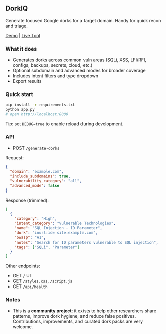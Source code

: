 ## DorkIQ

Generate focused Google dorks for a target domain. Handy for quick recon and triage.


[Demo](https://youtu.be/Vp1wuMazskY?si=QKTTW9IDGzutstax) | [Live Tool](https://dorkiq.triada.in)

### What it does
- Generates dorks across common vuln areas (SQLi, XSS, LFI/RFI, configs, backups, secrets, cloud, etc.)
- Optional subdomain and advanced modes for broader coverage
- Includes intent filters and type dropdown
- Export results

### Quick start
```bash
pip install -r requirements.txt
python app.py
# open http://localhost:8000
```

Tip: set `DEBUG=true` to enable reload during development.

### API
- POST `/generate-dorks`

Request:
```json
{
  "domain": "example.com",
  "include_subdomains": true,
  "vulnerability_category": "all",
  "advanced_mode": false
}
```

Response (trimmed):
```json
[
  {
    "category": "High",
    "intent_category": "Vulnerable Technologies",
    "name": "SQL Injection - ID Parameter",
    "dork": "inurl:id= site:example.com",
    "owasp": "A1",
    "notes": "Search for ID parameters vulnerable to SQL injection",
    "tags": ["SQLi", "Parameter"]
  }
]
```

Other endpoints:
- GET `/` UI
- GET `/styles.css`, `/script.js`
- GET `/api/health`

### Notes
- This is a **community project**: it exists to help other researchers share patterns, improve dork hygiene, and reduce false positives. Contributions, improvements, and curated dork packs are very welcome.
